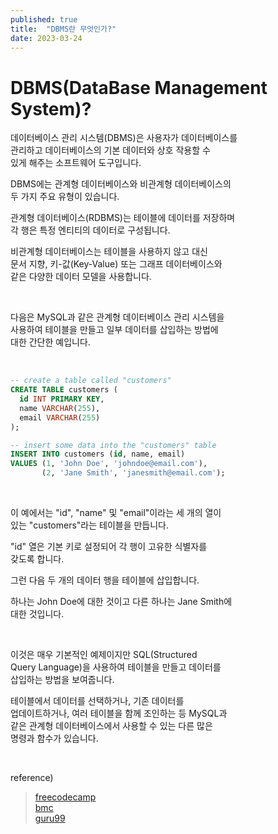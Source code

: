 ```yaml
---
published: true
title:  "DBMS란 무엇인가?"
date: 2023-03-24
---
```


# DBMS(DataBase Management System)?  

데이터베이스 관리 시스템(DBMS)은 사용자가 데이터베이스를  
관리하고 데이터베이스의 기본 데이터와 상호 작용할 수  
있게 해주는 소프트웨어 도구입니다.  

DBMS에는 관계형 데이터베이스와 비관계형 데이터베이스의  
두 가지 주요 유형이 있습니다.  

관계형 데이터베이스(RDBMS)는 테이블에 데이터를 저장하며  
각 행은 특정 엔티티의 데이터로 구성됩니다.  

비관계형 데이터베이스는 테이블을 사용하지 않고 대신  
문서 지향, 키-값(Key-Value) 또는 그래프 데이터베이스와  
같은 다양한 데이터 모델을 사용합니다.  

<br>

다음은 MySQL과 같은 관계형 데이터베이스 관리 시스템을  
사용하여 테이블을 만들고 일부 데이터를 삽입하는 방법에  
대한 간단한 예입니다.  

<br>

```sql
-- create a table called "customers"
CREATE TABLE customers (
  id INT PRIMARY KEY,
  name VARCHAR(255),
  email VARCHAR(255)
);

-- insert some data into the "customers" table
INSERT INTO customers (id, name, email)
VALUES (1, 'John Doe', 'johndoe@email.com'),
       (2, 'Jane Smith', 'janesmith@email.com');
```

<br>

이 예에서는 "id", "name" 및 "email"이라는 세 개의 열이  
있는 "customers"라는 테이블을 만듭니다.  

"id" 열은 기본 키로 설정되어 각 행이 고유한 식별자를  
갖도록 합니다.  

그런 다음 두 개의 데이터 행을 테이블에 삽입합니다.  

하나는 John Doe에 대한 것이고 다른 하나는 Jane Smith에  
대한 것입니다.  

<br>

이것은 매우 기본적인 예제이지만 SQL(Structured  
Query Language)을 사용하여 테이블을 만들고 데이터를  
삽입하는 방법을 보여줍니다.  

테이블에서 데이터를 선택하거나, 기존 데이터를  
업데이트하거나, 여러 테이블을 함께 조인하는 등 MySQL과  
같은 관계형 데이터베이스에서 사용할 수 있는 다른 많은  
명령과 함수가 있습니다.  

<br>

reference)  
>[freecodecamp](https://www.freecodecamp.org/news/dbms-and-sql-basics/)  
>[bmc](https://www.bmc.com/blogs/dbms-database-management-systems/)  
>[guru99](https://www.guru99.com/what-is-dbms.html)  
